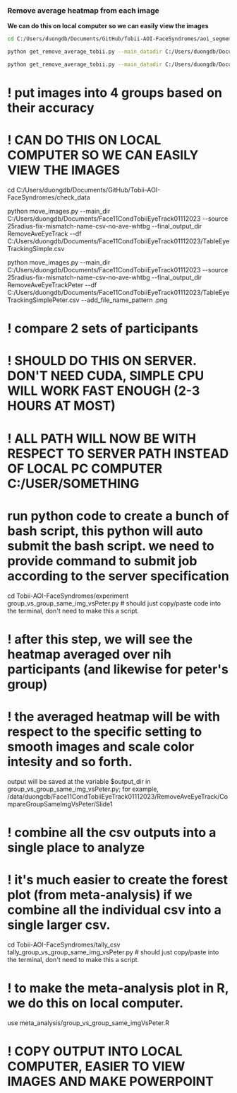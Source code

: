 

### Remove average heatmap from each image

**We can do this on local computer so we can easily view the images**

```bash
cd C:/Users/duongdb/Documents/GitHub/Tobii-AOI-FaceSyndromes/aoi_segmentation

python get_remove_average_tobii.py --main_datadir C:/Users/duongdb/Documents/Face11CondTobiiEyeTrack01112023 --imdir 25radius-fix-mismatch-name-to-csv --where_to_save_formated_individual 25radius-fix-mismatch-name-csv-no-ave-whtbg --imsize 720,720 

python get_remove_average_tobii.py --main_datadir C:/Users/duongdb/Documents/Face11CondTobiiEyeTrack01112023 --imdir Peter25radiusTobiiHeatmap --where_to_save_formated_individual 25radius-no-ave-whtbg-peter --imsize 720,720 
```


# ! put images into 4 groups based on their accuracy

# ! CAN DO THIS ON LOCAL COMPUTER SO WE CAN EASILY VIEW THE IMAGES

cd C:/Users/duongdb/Documents/GitHub/Tobii-AOI-FaceSyndromes/check_data

python move_images.py --main_dir C:/Users/duongdb/Documents/Face11CondTobiiEyeTrack01112023 --source 25radius-fix-mismatch-name-csv-no-ave-whtbg --final_output_dir RemoveAveEyeTrack --df C:/Users/duongdb/Documents/Face11CondTobiiEyeTrack01112023/TableEyeTrackingSimple.csv

python move_images.py --main_dir C:/Users/duongdb/Documents/Face11CondTobiiEyeTrack01112023 --source 25radius-fix-mismatch-name-csv-no-ave-whtbg --final_output_dir RemoveAveEyeTrackPeter --df C:/Users/duongdb/Documents/Face11CondTobiiEyeTrack01112023/TableEyeTrackingSimplePeter.csv --add_file_name_pattern .png



# ! compare 2 sets of participants 

# ! SHOULD DO THIS ON SERVER. DON'T NEED CUDA, SIMPLE CPU WILL WORK FAST ENOUGH (2-3 HOURS AT MOST)

# ! ALL PATH WILL NOW BE WITH RESPECT TO SERVER PATH INSTEAD OF LOCAL PC COMPUTER C:/USER/SOMETHING
# run python code to create a bunch of bash script, this python will auto submit the bash script. we need to provide command to submit job according to the server specification 

cd Tobii-AOI-FaceSyndromes/experiment
group_vs_group_same_img_vsPeter.py # should just copy/paste code into the terminal, don't need to make this a script. 

 
# ! after this step, we will see the heatmap averaged over nih participants (and likewise for peter's group)
# ! the averaged heatmap will be with respect to the specific setting to smooth images and scale color intesity and so forth. 

output will be saved at the variable $output_dir in group_vs_group_same_img_vsPeter.py; for example, /data/duongdb/Face11CondTobiiEyeTrack01112023/RemoveAveEyeTrack/CompareGroupSameImgVsPeter/Slide1



# ! combine all the csv outputs into a single place to analyze 
# ! it's much easier to create the forest plot (from meta-analysis) if we combine all the individual csv into a single larger csv. 

cd Tobii-AOI-FaceSyndromes/tally_csv
tally_group_vs_group_same_img_vsPeter.py # should just copy/paste into the terminal, don't need to make this a script. 

# ! to make the meta-analysis plot in R, we do this on local computer.
use meta_analysis/group_vs_group_same_imgVsPeter.R



# ! COPY OUTPUT INTO LOCAL COMPUTER, EASIER TO VIEW IMAGES AND MAKE POWERPOINT 


